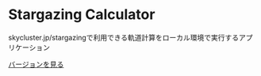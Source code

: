 # Stargazing Calculator
skycluster.jp/stargazingで利用できる軌道計算をローカル環境で実行するアプリケーション


[バージョンを見る](https://github.com/mahiromiyake/stargazing/releases)

